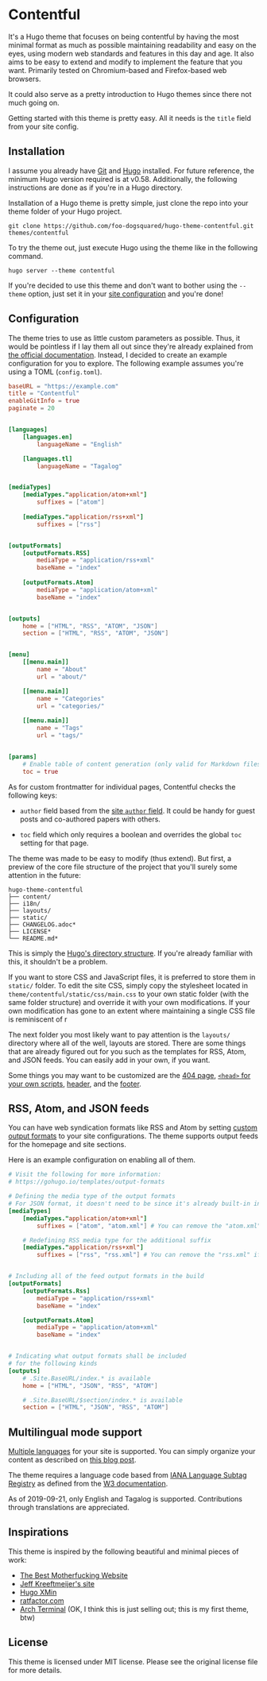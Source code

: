 # Contentful

It's a Hugo theme that focuses on being contentful by having the most minimal format as much as possible maintaining readability and easy on the eyes, using modern web standards and features in this day and age.
It also aims to be easy to extend and modify to implement the feature that you want.
Primarily tested on Chromium-based and Firefox-based web browsers.

It could also serve as a pretty introduction to Hugo themes since there not much going on.

Getting started with this theme is pretty easy.
All it needs is the `title` field from your site config.




## Installation

I assume you already have [Git](https://git-scm.com/) and [Hugo](https://gohugo.io/) installed.
For future reference, the minimum Hugo version required is at v0.58.
Additionally, the following instructions are done as if you're in a Hugo directory.

Installation of a Hugo theme is pretty simple, just clone the repo into your theme folder of your Hugo project.

```shell
git clone https://github.com/foo-dogsquared/hugo-theme-contentful.git themes/contentful
```

To try the theme out, just execute Hugo using the theme like in the following command.

```shell
hugo server --theme contentful
```

If you're decided to use this theme and don't want to bother using the `--theme` option, just set it in your [site configuration](https://gohugo.io/getting-started/configuration/) and you're done!




## Configuration

The theme tries to use as little custom parameters as possible.
Thus, it would be pointless if I lay them all out since they're already explained from [the official documentation](https://gohugo.io/documentation/). 
Instead, I decided to create an example configuration for you to explore.
The following example assumes you're using a TOML (`config.toml`).

```toml
baseURL = "https://example.com"
title = "Contentful"
enableGitInfo = true
paginate = 20


[languages]
    [languages.en]
        languageName = "English"

    [languages.tl]
        languageName = "Tagalog"


[mediaTypes]
    [mediaTypes."application/atom+xml"]
        suffixes = ["atom"]
    
    [mediaTypes."application/rss+xml"]
        suffixes = ["rss"]


[outputFormats]
    [outputFormats.RSS]
        mediaType = "application/rss+xml"
        baseName = "index"
        
    [outputFormats.Atom]
        mediaType = "application/atom+xml"
        baseName = "index"


[outputs]
    home = ["HTML", "RSS", "ATOM", "JSON"]
    section = ["HTML", "RSS", "ATOM", "JSON"]


[menu]
    [[menu.main]]
        name = "About"
        url = "about/"

    [[menu.main]]
        name = "Categories"
        url = "categories/"
    
    [[menu.main]]
        name = "Tags"
        url = "tags/"


[params]
    # Enable table of content generation (only valid for Markdown files to be parsed by Hugo's built-in parsers).
    toc = true
```

As for custom frontmatter for individual pages, Contentful checks the following keys:

* `author` field based from the [site `author` field](https://gohugo.io/variables/site/#site-variables-list).
It could be handy for guest posts and co-authored papers with others.

* `toc` field which only requires a boolean and overrides the global `toc` setting for that page.

The theme was made to be easy to modify (thus extend).
But first, a preview of the core file structure of the project that you'll surely some attention in the future:

```shell
hugo-theme-contentful
├── content/
├── i18n/
├── layouts/
├── static/
├── CHANGELOG.adoc*
├── LICENSE*
└── README.md*
```

This is simply the [Hugo's directory structure](https://gohugo.io/getting-started/directory-structure/).
If you're already familiar with this, it shouldn't be a problem.

If you want to store CSS and JavaScript files, it is preferred to store them in `static/` folder.
To edit the site CSS, simply copy the stylesheet located in `theme/contentful/static/css/main.css` to your own static folder (with the same folder structure) and override it with your own modifications.
If your own modification has gone to an extent where maintaining a single CSS file is reminiscent of r

The next folder you most likely want to pay attention is the `layouts/` directory where all of the well, layouts are stored.
There are some things that are already figured out for you such as the templates for RSS, Atom, and JSON feeds.
You can easily add in your own, if you want.

Some things you may want to be customized are the [404 page](./layouts/404.html), [`<head>` for your own scripts](./layouts/partials/head.html), [header](./layouts/partials/header.html), and the [footer](./layouts/partials/footer.html).




## RSS, Atom, and JSON feeds

You can have web syndication formats like RSS and Atom by setting [custom output formats](https://gohugo.io/templates/output-formats) to your site configurations.
The theme supports output feeds for the homepage and site sections.

Here is an example configuration on enabling all of them.

```toml
# Visit the following for more information:
# https://gohugo.io/templates/output-formats

# Defining the media type of the output formats
# For JSON format, it doesn't need to be since it's already built-in into Hugo
[mediaTypes]
    [mediaTypes."application/atom+xml"]
        suffixes = ["atom", "atom.xml"] # You can remove the "atom.xml" if you want

    # Redefining RSS media type for the additional suffix
    [mediaTypes."application/rss+xml"]
        suffixes = ["rss", "rss.xml"] # You can remove the "rss.xml" if you want


# Including all of the feed output formats in the build
[outputFormats]
    [outputFormats.Rss]
        mediaType = "application/rss+xml"
        baseName = "index"

    [outputFormats.Atom]
        mediaType = "application/atom+xml"
        baseName = "index"


# Indicating what output formats shall be included
# for the following kinds
[outputs]
    # .Site.BaseURL/index.* is available
    home = ["HTML", "JSON", "RSS", "ATOM"]

    # .Site.BaseURL/$section/index.* is available
    section = ["HTML", "JSON", "RSS", "ATOM"]
```




## Multilingual mode support

[Multiple languages](https://gohugo.io/content-management/multilingual/) for your site is supported.
You can simply organize your content as described on [this blog post](https://regisphilibert.com/blog/2018/08/hugo-multilingual-part-1-managing-content-translation/).

The theme requires a language code based from [IANA Language Subtag Registry](https://www.iana.org/assignments/language-subtag-registry/language-subtag-registry) as defined from the [W3 documentation](https://www.w3.org/International/questions/qa-choosing-language-tags).

As of 2019-09-21, only English and Tagalog is supported.
Contributions through translations are appreciated.




## Inspirations

This theme is inspired by the following beautiful and minimal pieces of work:

* [The Best Motherfucking Website](https://thebestmotherfucking.website/)
* [Jeff Kreeftmeijer's site](https://jeffkreeftmeijer.com/)
* [Hugo XMin](https://github.com/yihui/hugo-xmin)
* [ratfactor.com](https://ratfactor.com/)
* [Arch Terminal](https://github.com/foo-dogsquared/hugo-theme-arch-terminal) (OK, I think this is just selling out; this is my first theme, btw)




## License

This theme is licensed under MIT license.
Please see the original license file for more details.
